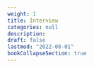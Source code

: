 ```yaml
---
weight: 1
title: Interview
categories: null
description: 
draft: false
lastmod: "2022-08-01"
bookCollapseSection: true
---
```


